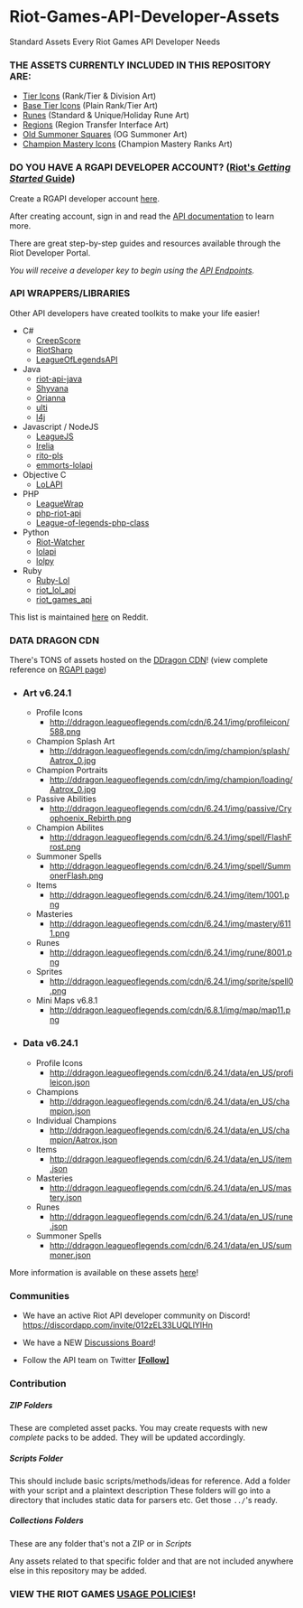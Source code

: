 # Riot-Games-API-Developer-Assets
Standard Assets Every Riot Games API Developer Needs

### THE ASSETS CURRENTLY INCLUDED IN THIS REPOSITORY ARE:
* [Tier Icons](https://github.com/hunterwodzenski/RG-API-Developer-Assets/blob/master/tier-icons.zip) (Rank/Tier & Division Art)
* [Base Tier Icons](https://github.com/hunterwodzenski/RG-API-Developer-Assets/blob/master/tier-icons.zip) (Plain Rank/Tier Art)
* [Runes](https://github.com/hunterwodzenski/RG-API-Developer-Assets/blob/master/runes.zip) (Standard & Unique/Holiday Rune Art)
* [Regions](https://github.com/hunterwodzenski/RG-API-Developer-Assets/blob/master/regions.zip) (Region Transfer Interface Art)
* [Old Summoner Squares](https://github.com/hunterwodzenski/RG-API-Developer-Assets/blob/master/old-summoner-squares.zip) (OG Summoner Art)
* [Champion Mastery Icons](https://github.com/hunterwodzenski/Riot-Games-API-Developer-Assets/blob/master/champion-mastery-icons.zip) (Champion Mastery Ranks Art)



### DO YOU HAVE A RGAPI DEVELOPER ACCOUNT? ([Riot's *Getting Started* Guide](https://developer.riotgames.com/getting-started.html))
Create a RGAPI developer account [here](https://developer.riotgames.com/).

After creating account, sign in and read the [API documentation](https://developer.riotgames.com/api-methods/) to learn more.

There are great step-by-step guides and resources available through the Riot Developer Portal.

*You will receive a developer key to begin using the [API Endpoints](https://developer.riotgames.com/api-methods/).*

### API WRAPPERS/LIBRARIES
Other API developers have created toolkits to make your life easier!
 * C#
   * [CreepScore](https://github.com/golf1052/CreepScore)
   * [RiotSharp](https://github.com/BenFradet/RiotSharp)
   * [LeagueOfLegendsAPI](https://github.com/XeeX/LeagueOfLegendsAPI)
 * Java
   * [riot-api-java](https://github.com/taycaldwell/riot-api-java)
   * [Shyvana](https://github.com/shyos/Shyvana)
   * [Orianna](https://github.com/meraki-analytics/Orianna)
   * [ulti](https://github.com/a64adam/ulti)
   * [l4j](https://github.com/stelar7/L4J)
 * Javascript / NodeJS
   * [LeagueJS](https://github.com/claudiowilson/LeagueJS)
   * [Irelia](https://github.com/alexperezpaya/irelia)
   * [rito-pls](https://github.com/brucewsinc/rito-pls)
   * [emmorts-lolapi](https://github.com/emmorts/lolapi)
 * Objective C
   * [LoLAPI](https://github.com/troystump/LoLAPI)
 * PHP
   * [LeagueWrap](https://github.com/paquettg/leaguewrap)
   * [php-riot-api](https://github.com/kevinohashi/php-riot-api)
   * [League-of-legends-php-class](https://github.com/haringsrob/League-of-legends-php-class)
 * Python
   * [Riot-Watcher](https://github.com/pseudonym117/Riot-Watcher)
   * [lolapi](https://github.com/Kruptein/lolapi)
   * [lolpy](https://github.com/p-ob/lolPy)
 * Ruby
   * [Ruby-Lol](https://github.com/mikamai/ruby-lol)
   * [riot_lol_api](https://github.com/francois-blanchard/riot_lol_api)
   * [riot_games_api](https://github.com/shishi/riot_games_api)
 
This list is maintained [here](https://www.reddit.com/r/loldev/wiki/api-client-libraries) on Reddit.


### DATA DRAGON CDN
There's TONS of assets hosted on the [DDragon CDN](http://http://ddragon.leagueoflegends.com/tool/.com)! (view complete reference on [RGAPI page](https://developer.riotgames.com/static-data.html))

  * ### Art v6.24.1
       * Profile Icons
          * http://ddragon.leagueoflegends.com/cdn/6.24.1/img/profileicon/588.png 
       * Champion Splash Art
          * http://ddragon.leagueoflegends.com/cdn/img/champion/splash/Aatrox_0.jpg
       * Champion Portraits
          * http://ddragon.leagueoflegends.com/cdn/img/champion/loading/Aatrox_0.jpg
       * Passive Abilities
          * http://ddragon.leagueoflegends.com/cdn/6.24.1/img/passive/Cryophoenix_Rebirth.png 
       * Champion Abilites
          * http://ddragon.leagueoflegends.com/cdn/6.24.1/img/spell/FlashFrost.png
       * Summoner Spells
          * http://ddragon.leagueoflegends.com/cdn/6.24.1/img/spell/SummonerFlash.png 
       * Items
          * http://ddragon.leagueoflegends.com/cdn/6.24.1/img/item/1001.png 
       * Masteries
          * http://ddragon.leagueoflegends.com/cdn/6.24.1/img/mastery/6111.png
       * Runes
          * http://ddragon.leagueoflegends.com/cdn/6.24.1/img/rune/8001.png 
       * Sprites
          * http://ddragon.leagueoflegends.com/cdn/6.24.1/img/sprite/spell0.png 
       * Mini Maps v6.8.1
          * http://ddragon.leagueoflegends.com/cdn/6.8.1/img/map/map11.png 
  * ### Data v6.24.1
      * Profile Icons
          * http://ddragon.leagueoflegends.com/cdn/6.24.1/data/en_US/profileicon.json 
      * Champions
          * http://ddragon.leagueoflegends.com/cdn/6.24.1/data/en_US/champion.json
      * Individual Champions
          * http://ddragon.leagueoflegends.com/cdn/6.24.1/data/en_US/champion/Aatrox.json 
      * Items
          * http://ddragon.leagueoflegends.com/cdn/6.24.1/data/en_US/item.json 
      * Masteries
          * http://ddragon.leagueoflegends.com/cdn/6.24.1/data/en_US/mastery.json 
      * Runes
          * http://ddragon.leagueoflegends.com/cdn/6.24.1/data/en_US/rune.json 
      * Summoner Spells
          * http://ddragon.leagueoflegends.com/cdn/6.24.1/data/en_US/summoner.json
          
More information is available on these assets [here](https://developer.riotgames.com/static-data.html)!

### Communities

- We have an active Riot API developer community on Discord! https://discordapp.com/invite/012zEL33LUQLlYIHn

- We have a NEW [Discussions Board](https://discussion.developer.riotgames.com/index.html)! 

- Follow the API team on Twitter [__[Follow]__](https://twitter.com/RiotGamesAPI)

### Contribution

##### ZIP Folders

These are completed asset packs. You may create requests with new _complete_ packs to be added. They will be updated accordingly.
  
##### Scripts Folder

This should include basic scripts/methods/ideas for reference.
Add a folder with your script and a plaintext description
These folders will go into a directory that includes static data for parsers etc. Get those ```../```'s ready.

##### Collections Folders

These are any folder that's not a ZIP or in _Scripts_

Any assets related to that specific folder and that are not included anywhere else in this repository may be added.

### VIEW THE RIOT GAMES [USAGE POLICIES](https://developer.riotgames.com/policies.html)!
